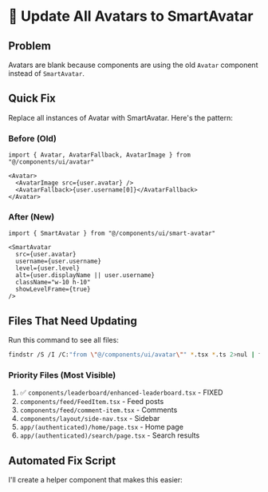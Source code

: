 # 🔧 Update All Avatars to SmartAvatar

## Problem
Avatars are blank because components are using the old `Avatar` component instead of `SmartAvatar`.

## Quick Fix

Replace all instances of Avatar with SmartAvatar. Here's the pattern:

### Before (Old)
```tsx
import { Avatar, AvatarFallback, AvatarImage } from "@/components/ui/avatar"

<Avatar>
  <AvatarImage src={user.avatar} />
  <AvatarFallback>{user.username[0]}</AvatarFallback>
</Avatar>
```

### After (New)
```tsx
import { SmartAvatar } from "@/components/ui/smart-avatar"

<SmartAvatar
  src={user.avatar}
  username={user.username}
  level={user.level}
  alt={user.displayName || user.username}
  className="w-10 h-10"
  showLevelFrame={true}
/>
```

## Files That Need Updating

Run this command to see all files:
```bash
findstr /S /I /C:"from \"@/components/ui/avatar\"" *.tsx *.ts 2>nul | findstr /V "node_modules" | findstr /V ".next"
```

### Priority Files (Most Visible)
1. ✅ `components/leaderboard/enhanced-leaderboard.tsx` - FIXED
2. `components/feed/FeedItem.tsx` - Feed posts
3. `components/feed/comment-item.tsx` - Comments
4. `components/layout/side-nav.tsx` - Sidebar
5. `app/(authenticated)/home/page.tsx` - Home page
6. `app/(authenticated)/search/page.tsx` - Search results

## Automated Fix Script

I'll create a helper component that makes this easier:

